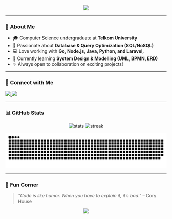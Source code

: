 <p align="center">
  <img src="https://readme-typing-svg.herokuapp.com?font=Share+Tech+Mono&weight=700&size=28&duration=2600&pause=900&color=39FF14,00E5FF,FF00FF&background=0D1117&center=true&vCenter=true&width=950&lines=👨‍💻+Muhammad+Ardian+Maulana;👾+System+Analyst+%26+Tech+Adventurer;⚡+Database+%26+Backend+Optimizer;📱+Mobile+Programming;🚀+Break+the+Limits!" />
</p>

---

### 🌟 About Me

- 🎓 Computer Science undergraduate at **Telkom University**
- 🔮 Passionate about **Database & Query Optimization (SQL/NoSQL)**
- 💻 Love working with **Go, Node.js, Java, Python, and Laravel,**
- 🌱 Currently learning **System Design & Modelling (UML, BPMN, ERD)**
- ✨ Always open to collaboration on exciting projects!

---

### 🔗 Connect with Me

<p align="left">
  <a href="https://www.linkedin.com/in/muhammad-ardian-maulana-92449b30a/" target="_blank">
    <img src="https://img.shields.io/badge/LinkedIn-0A66C2?style=for-the-badge&logo=linkedin&logoColor=white"/>
  </a>
  <a href="mailto:ardianmaulana92251@email.com" target="_blank">
    <img src="https://img.shields.io/badge/Gmail-D14836?style=for-the-badge&logo=gmail&logoColor=white"/>
  </a>
</p>

---

### 📊 GitHub Stats

<p align="center">
  <img src="https://github-readme-stats.vercel.app/api?username=ArdianMaulana&show_icons=true&theme=tokyonight" alt="stats"/>
  <img src="https://github-readme-streak-stats.herokuapp.com/?user=ArdianMaulana&theme=tokyonight" alt="streak"/>
</p>

<p align="center">
  <img src="https://raw.githubusercontent.com/Platane/snk/output/github-contribution-grid-snake.svg" alt="snake"/>
</p>

---

### 🎵 Fun Corner

> _"Code is like humor. When you have to explain it, it’s bad."_ – Cory House

<p align="center">
  <img src="https://media.giphy.com/media/qgQUggAC3Pfv687qPC/giphy.gif" width="300" />
</p>
